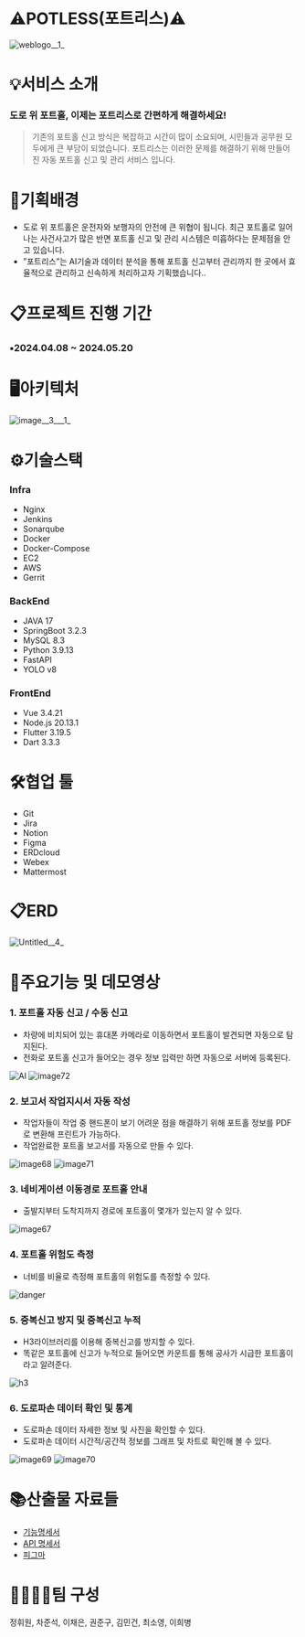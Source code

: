 # ⚠️POTLESS(포트리스)⚠️


![weblogo__1_](/readme_image/weblogo__1_.png)

# 💡서비스 소개


### 도로 위 포트홀, 이제는 포트리스로 간편하게 해결하세요!

> 기존의 포트홀 신고 방식은 복잡하고 시간이 많이 소요되며, 시민들과 공무원 모두에게 큰 부담이 되었습니다. 포트리스는 이러한 문제를 해결하기 위해 만들어진 자동 포트홀 신고 및 관리 서비스 입니다.
> 

# 🔎기획배경


- 도로 위 포트홀은 운전자와 보행자의 안전에 큰 위협이 됩니다. 최근 포트홀로 일어나는 사건사고가 많은 반면 포트홀 신고 및 관리 시스템은 미흡하다는 문제점을 안고 있습니다.
- ”포트리스”는 AI기술과 데이터 분석을 통해 포트홀 신고부터 관리까지 한 곳에서 효율적으로 관리하고 신속하게 처리하고자 기획했습니다..

# 📋프로젝트 진행 기간


### ▪️2024.04.08 ~ 2024.05.20

# 🖥️아키텍처


![image__3___1_](/readme_image/image__3___1_.png)

# ⚙️기술스택


### Infra

- Nginx
- Jenkins
- Sonarqube
- Docker
- Docker-Compose
- EC2
- AWS
- Gerrit

### BackEnd

- JAVA 17
- SpringBoot 3.2.3
- MySQL 8.3
- Python 3.9.13
- FastAPI
- YOLO v8

### FrontEnd

- Vue 3.4.21
- Node.js 20.13.1
- Flutter 3.19.5
- Dart 3.3.3

# 🛠️협업 툴


- Git
- Jira
- Notion
- Figma
- ERDcloud
- Webex
- Mattermost

# 📋ERD


![Untitled__4_](/readme_image/Untitled__4_.png)

# 📕주요기능 및 데모영상


### 1.  포트홀 자동 신고 / 수동 신고

- 차량에 비치되어 있는 휴대폰 카메라로 이동하면서 포트홀이 발견되면 자동으로 탐지된다.
- 전화로 포트홀 신고가 들어오는 경우 정보 입력만 하면 자동으로 서버에 등록된다.

![AI](/readme_image/AI.gif)
![image72](/readme_image/image72.gif)

### 2. 보고서 작업지시서 자동 작성

- 작업자들이 작업 중 핸드폰이 보기 어려운 점을 해결하기 위해 포트홀 정보를 PDF로 변환해 프린트가 가능하다.
- 작업완료한 포트홀 보고서를 자동으로 만들 수 있다.

![image68](/readme_image/image68.gif)
![image71](/readme_image/image71.gif)

### 3. 네비게이션 이동경로 포트홀 안내

- 출발지부터 도착지까지 경로에 포트홀이 몇개가 있는지 알 수 있다.

![image67](/readme_image/image67.gif)

### 4. 포트홀 위험도 측정

- 너비를 비율로 측정해 포트홀의 위험도를 측정할 수 있다.

![danger](/readme_image/danger.png)

### 5. 중복신고 방지 및 중복신고 누적

- H3라이브러리를 이용해 중복신고를 방지할 수 있다.
- 똑같은 포트홀에 신고가 누적으로 들어오면 카운트를 통해 공사가 시급한 포트홀이라고 알려준다.

![h3](/readme_image/h3.png)

### 6. 도로파손 데이터 확인 및 통계

- 도로파손 데이터 자세한 정보 및 사진을 확인할 수 있다.
- 도로파손 데이터 시간적/공간적 정보를 그래프 및 차트로 확인해 볼 수 있다.

![image69](/readme_image/image69.gif)
![image70](/readme_image/image70.gif)

# 📚산출물 자료들

- [기능명세서](https://www.notion.so/a4197f6c6e154dfebca83bb7e3aca9f8)
- [API 명세서](https://www.notion.so/204f029c154c46f99567796c1f0051e0?v=9df395477c07459b9d9179bb339b49ed)
- [피그마](https://www.figma.com/design/TyZycvFgMqPHkKx7HOMUej/%ED%95%B4%EB%A6%AC%ED%8F%AC%ED%8A%B8%EC%99%80-%ED%8F%AC%ED%8A%B8%ED%99%80-%EA%B8%B0%EC%82%AC%EB%8B%A8?node-id=0-1&t=9P9iGjyZDkA20edF-1)

# 👨‍👩‍👧‍👧팀 구성


정휘원, 차준석, 이채은, 권준구, 김민건, 최소영, 이희병
